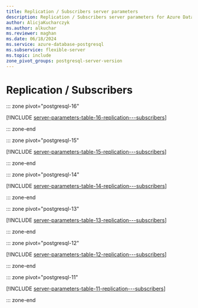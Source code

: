 ```yaml
---
title: Replication / Subscribers server parameters
description: Replication / Subscribers server parameters for Azure Database for PostgreSQL - Flexible Server.
author: AlicjaKucharczyk
ms.author: alkuchar
ms.reviewer: maghan
ms.date: 06/18/2024
ms.service: azure-database-postgresql
ms.subservice: flexible-server
ms.topic: include
zone_pivot_groups: postgresql-server-version
---
```

# Replication / Subscribers


::: zone pivot="postgresql-16"

[!INCLUDE [server-parameters-table-16-replication---subscribers](./includes/server-parameters-table-16-replication---subscribers.md)]

::: zone-end


::: zone pivot="postgresql-15"

[!INCLUDE [server-parameters-table-15-replication---subscribers](./includes/server-parameters-table-15-replication---subscribers.md)]

::: zone-end


::: zone pivot="postgresql-14"

[!INCLUDE [server-parameters-table-14-replication---subscribers](./includes/server-parameters-table-14-replication---subscribers.md)]

::: zone-end


::: zone pivot="postgresql-13"

[!INCLUDE [server-parameters-table-13-replication---subscribers](./includes/server-parameters-table-13-replication---subscribers.md)]

::: zone-end


::: zone pivot="postgresql-12"

[!INCLUDE [server-parameters-table-12-replication---subscribers](./includes/server-parameters-table-12-replication---subscribers.md)]

::: zone-end


::: zone pivot="postgresql-11"

[!INCLUDE [server-parameters-table-11-replication---subscribers](./includes/server-parameters-table-11-replication---subscribers.md)]

::: zone-end


